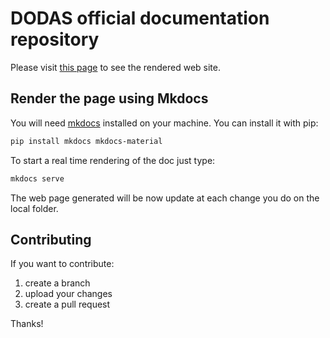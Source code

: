 # DODAS official documentation repository

Please visit [this page](https://dodas-ts.github.io/dodas-doc) to see the rendered web site.

## Render the page using Mkdocs

You will need [mkdocs](https://www.mkdocs.org/) installed on your machine. You can install it with pip:

```bash
pip install mkdocs mkdocs-material
```

To start a real time rendering of the doc just type:

```bash
mkdocs serve
```

The web page generated will be now update at each change you do on the local folder.

## Contributing

If you want to contribute:

1. create a branch
2. upload your changes
3. create a pull request

Thanks!
